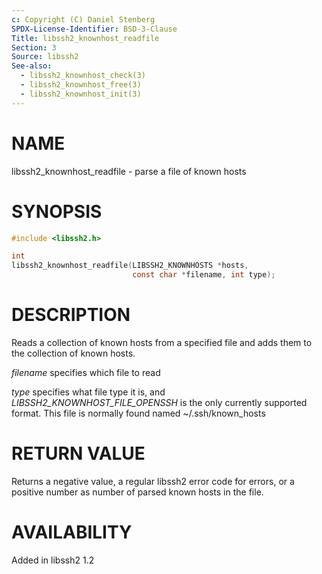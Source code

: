 ```yaml
---
c: Copyright (C) Daniel Stenberg
SPDX-License-Identifier: BSD-3-Clause
Title: libssh2_knownhost_readfile
Section: 3
Source: libssh2
See-also:
  - libssh2_knownhost_check(3)
  - libssh2_knownhost_free(3)
  - libssh2_knownhost_init(3)
---
```


# NAME

libssh2_knownhost_readfile - parse a file of known hosts

# SYNOPSIS

~~~c
#include <libssh2.h>

int
libssh2_knownhost_readfile(LIBSSH2_KNOWNHOSTS *hosts,
                           const char *filename, int type);
~~~

# DESCRIPTION

Reads a collection of known hosts from a specified file and adds them to the
collection of known hosts.

*filename* specifies which file to read

*type* specifies what file type it is, and
*LIBSSH2_KNOWNHOST_FILE_OPENSSH* is the only currently supported
format. This file is normally found named ~/.ssh/known_hosts

# RETURN VALUE

Returns a negative value, a regular libssh2 error code for errors, or a
positive number as number of parsed known hosts in the file.

# AVAILABILITY

Added in libssh2 1.2
